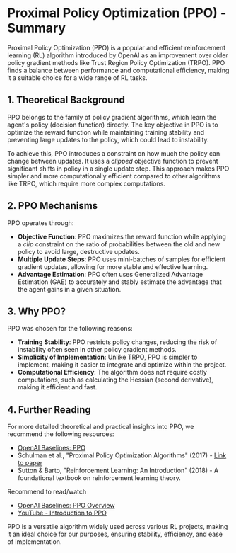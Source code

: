 # Proximal Policy Optimization (PPO) - Summary

Proximal Policy Optimization (PPO) is a popular and efficient reinforcement learning (RL) algorithm introduced by OpenAI as an improvement over older policy gradient methods like Trust Region Policy Optimization (TRPO). PPO finds a balance between performance and computational efficiency, making it a suitable choice for a wide range of RL tasks.

## 1. Theoretical Background

PPO belongs to the family of policy gradient algorithms, which learn the agent's policy (decision function) directly. The key objective in PPO is to optimize the reward function while maintaining training stability and preventing large updates to the policy, which could lead to instability.

To achieve this, PPO introduces a constraint on how much the policy can change between updates. It uses a *clipped* objective function to prevent significant shifts in policy in a single update step. This approach makes PPO simpler and more computationally efficient compared to other algorithms like TRPO, which require more complex computations.

## 2. PPO Mechanisms

PPO operates through:

- **Objective Function**: PPO maximizes the reward function while applying a *clip* constraint on the ratio of probabilities between the old and new policy to avoid large, destructive updates.
- **Multiple Update Steps**: PPO uses mini-batches of samples for efficient gradient updates, allowing for more stable and effective learning.
- **Advantage Estimation**: PPO often uses Generalized Advantage Estimation (GAE) to accurately and stably estimate the advantage that the agent gains in a given situation.

## 3. Why PPO?

PPO was chosen for the following reasons:

- **Training Stability**: PPO restricts policy changes, reducing the risk of instability often seen in other policy gradient methods.
- **Simplicity of Implementation**: Unlike TRPO, PPO is simpler to implement, making it easier to integrate and optimize within the project.
- **Computational Efficiency**: The algorithm does not require costly computations, such as calculating the Hessian (second derivative), making it efficient and fast.

## 4. Further Reading

For more detailed theoretical and practical insights into PPO, we recommend the following resources:

- [OpenAI Baselines: PPO](https://openai.com/blog/openai-baselines-ppo/)
- Schulman et al., "Proximal Policy Optimization Algorithms" (2017) - [Link to paper](https://arxiv.org/abs/1707.06347)
- Sutton & Barto, "Reinforcement Learning: An Introduction" (2018) - A foundational textbook on reinforcement learning theory.

Recommend to read/watch
- [OpenAI Baselines: PPO Overview](https://openai.com/index/openai-baselines-ppo/)
- [YouTube - Introduction to PPO](https://www.youtube.com/watch?v=5P7I-xPq8u8)

PPO is a versatile algorithm widely used across various RL projects, making it an ideal choice for our purposes, ensuring stability, efficiency, and ease of implementation.
